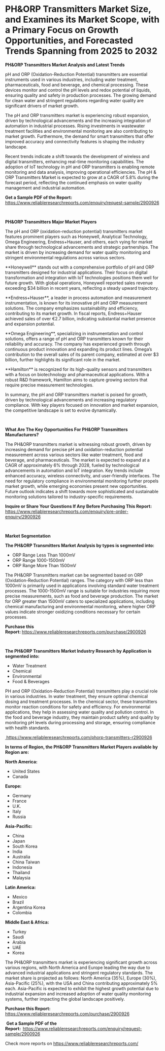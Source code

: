 <p><h1>PH&ORP Transmitters Market Size, and Examines its Market Scope, with a Primary Focus on Growth Opportunities, and Forecasted Trends Spanning from 2025 to 2032</h1></p><p><strong>PH&ORP Transmitters Market Analysis and Latest Trends</strong></p>
<p><p>pH and ORP (Oxidation-Reduction Potential) transmitters are essential instruments used in various industries, including water treatment, pharmaceuticals, food and beverage, and chemical processing. These devices monitor and control the pH levels and redox potential of liquids, ensuring quality and safety in production processes. The growing demand for clean water and stringent regulations regarding water quality are significant drivers of market growth.</p><p>The pH and ORP transmitters market is experiencing robust expansion, driven by technological advancements and the increasing integration of automation in industrial processes. Rising investments in wastewater treatment facilities and environmental monitoring are also contributing to market growth. Furthermore, the demand for smart transmitters that offer improved accuracy and connectivity features is shaping the industry landscape.</p><p>Recent trends indicate a shift towards the development of wireless and digital transmitters, enhancing real-time monitoring capabilities. The adoption of IoT technology in pH and ORP transmitters is enabling remote monitoring and data analysis, improving operational efficiencies. The pH & ORP Transmitters Market is expected to grow at a CAGR of 5.8% during the forecast period, reflecting the continued emphasis on water quality management and industrial automation.</p></p>
<p><strong>Get a Sample PDF of the Report:&nbsp;</strong> <a href="https://www.reliableresearchreports.com/enquiry/request-sample/2900926?utm_campaign=2233&utm_medium=2&utm_source=Github&utm_content=ia&utm_term=16032025&utm_id=phorp-transmitters">https://www.reliableresearchreports.com/enquiry/request-sample/2900926</a></p>
<p>&nbsp;</p>
<p><strong>PH&ORP Transmitters Major Market Players</strong></p>
<p><p>The pH and ORP (oxidation-reduction potential) transmitters market features prominent players such as Honeywell, Analytical Technology, Omega Engineering, Endress+Hauser, and others, each vying for market share through technological advancements and strategic partnerships. The market is driven by increasing demand for water quality monitoring and stringent environmental regulations across various sectors.</p><p>**Honeywell** stands out with a comprehensive portfolio of pH and ORP transmitters designed for industrial applications. Their focus on digital transformation and integration with IoT technologies positions them well for future growth. With global operations, Honeywell reported sales revenue exceeding $34 billion in recent years, reflecting a steady upward trajectory.</p><p>**Endress+Hauser**, a leader in process automation and measurement instrumentation, is known for its innovative pH and ORP measurement solutions. The company emphasizes sustainability and efficiency, contributing to its market growth. In fiscal reports, Endress+Hauser achieved sales of over €2.7 billion, indicating substantial market presence and expansion potential.</p><p>**Omega Engineering**, specializing in instrumentation and control solutions, offers a range of pH and ORP transmitters known for their reliability and accuracy. The company has experienced growth through continuous product innovation and expanding its product lines. Omega’s contribution to the overall sales of its parent company, estimated at over $3 billion, further highlights its significant role in the market.</p><p>**Hamilton** is recognized for its high-quality sensors and transmitters with a focus on biotechnology and pharmaceutical applications. With a robust R&D framework, Hamilton aims to capture growing sectors that require precise measurement technologies.</p><p>In summary, the pH and ORP transmitters market is poised for growth, driven by technological advancements and increasing regulatory compliance. With key players focused on innovation and market expansion, the competitive landscape is set to evolve dynamically.</p></p>
<p>&nbsp;</p>
<p><strong>What Are The Key Opportunities For PH&ORP Transmitters Manufacturers?</strong></p>
<p><p>The PH&ORP transmitters market is witnessing robust growth, driven by increasing demand for precise pH and oxidation-reduction potential measurement across various sectors like water treatment, food and beverage, and pharmaceuticals. The market is expected to expand at a CAGR of approximately 6% through 2028, fueled by technological advancements in automation and IoT integration. Key trends include enhanced accuracy, wireless connectivity, and user-friendly interfaces. The need for regulatory compliance in environmental monitoring further propels market growth, while emerging economies present new opportunities. Future outlook indicates a shift towards more sophisticated and sustainable monitoring solutions tailored to industry-specific requirements.</p></p>
<p><strong>Inquire or Share Your Questions If Any Before Purchasing This Report:</strong> <a href="https://www.reliableresearchreports.com/enquiry/pre-order-enquiry/2900926?utm_campaign=2233&utm_medium=2&utm_source=Github&utm_content=ia&utm_term=16032025&utm_id=phorp-transmitters">https://www.reliableresearchreports.com/enquiry/pre-order-enquiry/2900926</a></p>
<p>&nbsp;</p>
<p><strong>Market Segmentation</strong></p>
<p><strong>The PH&ORP Transmitters Market Analysis by types is segmented into:</strong></p>
<p><ul><li>ORP Range Less Than 1000mV</li><li>ORP Range 1000-1500mV</li><li>ORP Range More Than 1500mV</li></ul></p>
<p><p>The PH&ORP Transmitters market can be segmented based on ORP (Oxidation-Reduction Potential) ranges. The category with ORP less than 1000mV is primarily used in applications involving standard water treatment processes. The 1000-1500mV range is suitable for industries requiring more precise measurements, such as food and beverage production. The market for ORP greater than 1500mV caters to specialized applications, including chemical manufacturing and environmental monitoring, where higher ORP values indicate stronger oxidizing conditions necessary for certain processes.</p></p>
<p><strong>Purchase this Report:&nbsp;</strong><a href="https://www.reliableresearchreports.com/purchase/2900926?utm_campaign=2233&utm_medium=2&utm_source=Github&utm_content=ia&utm_term=16032025&utm_id=phorp-transmitters">https://www.reliableresearchreports.com/purchase/2900926</a></p>
<p>&nbsp;</p>
<p><strong>The PH&ORP Transmitters Market Industry Research by Application is segmented into:</strong></p>
<p><ul><li>Water Treatment</li><li>Chemical</li><li>Environmental</li><li>Food & Beverages</li></ul></p>
<p><p>PH and ORP (Oxidation-Reduction Potential) transmitters play a crucial role in various industries. In water treatment, they ensure optimal chemical dosing and treatment processes. In the chemical sector, these transmitters monitor reaction conditions for safety and efficiency. For environmental applications, they help in assessing water quality and pollution control. In the food and beverage industry, they maintain product safety and quality by monitoring pH levels during processing and storage, ensuring compliance with health standards.</p></p>
<p><a href="https://www.reliableresearchreports.com/phorp-transmitters-r2900926?utm_campaign=2233&utm_medium=2&utm_source=Github&utm_content=ia&utm_term=16032025&utm_id=phorp-transmitters">&nbsp;https://www.reliableresearchreports.com/phorp-transmitters-r2900926</a></p>
<p><strong>In terms of Region, the PH&ORP Transmitters Market Players available by Region are:</strong></p>
<p>
    <p> <strong> North America: </strong>
        <ul>
            <li>United States</li>
            <li>Canada</li>
        </ul>
        </p> 
    <p> <strong> Europe: </strong>
        <ul>
            <li>Germany</li>
            <li>France</li>
            <li>U.K.</li>
            <li>Italy</li>
            <li>Russia</li>
        </ul>
        </p> 
    <p> <strong> Asia-Pacific: </strong>
        <ul>
            <li>China</li>
            <li>Japan</li>
            <li>South Korea</li>
            <li>India</li>
            <li>Australia</li>
            <li>China Taiwan</li>
            <li>Indonesia</li>
            <li>Thailand</li>
            <li>Malaysia</li>
        </ul>
        </p> 
    <p> <strong> Latin America: </strong>
        <ul>
            <li>Mexico</li>
            <li>Brazil</li>
            <li>Argentina Korea</li>
            <li>Colombia</li>
        </ul>
        </p> 
    <p> <strong> Middle East & Africa: </strong>
        <ul>
            <li>Turkey</li>
            <li>Saudi</li>
            <li>Arabia</li>
            <li>UAE</li>
            <li>Korea</li>
        </ul>
    </p>
    </p>
<p><p>The PH&ORP transmitters market is experiencing significant growth across various regions, with North America and Europe leading the way due to advanced industrial applications and stringent regulatory standards. The market share is projected as follows: North America (35%), Europe (30%), Asia-Pacific (25%), with the USA and China contributing approximately 5% each. Asia-Pacific is expected to exhibit the highest growth potential due to industrial expansion and increased adoption of water quality monitoring systems, further impacting the global landscape positively.</p></p>
<p><strong>Purchase this Report: </strong><a href="https://www.reliableresearchreports.com/purchase/2900926?utm_campaign=2233&utm_medium=2&utm_source=Github&utm_content=ia&utm_term=16032025&utm_id=phorp-transmitters">https://www.reliableresearchreports.com/purchase/2900926</a></p>
<p>&nbsp;<strong>Get a Sample PDF of the Report:&nbsp;&nbsp;</strong><a href="https://www.reliableresearchreports.com/enquiry/request-sample/2900926?utm_campaign=2233&utm_medium=2&utm_source=Github&utm_content=ia&utm_term=16032025&utm_id=phorp-transmitters">https://www.reliableresearchreports.com/enquiry/request-sample/2900926</a></p>
<p><strong></strong></p>
<p>Check more reports on <a href="https://www.reliableresearchreports.com/?utm_campaign=2233&utm_medium=2&utm_source=Github&utm_content=ia&utm_term=16032025&utm_id=phorp-transmitters">https://www.reliableresearchreports.com/</a></p>
